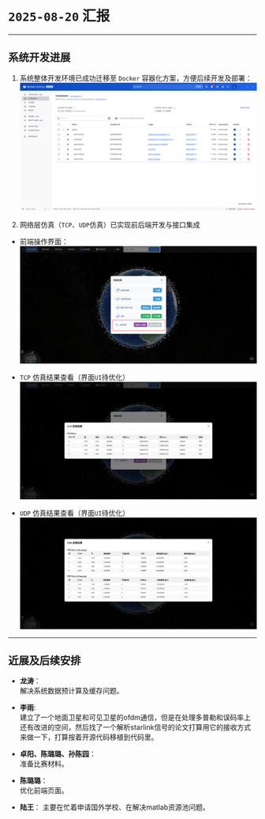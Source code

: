 # `2025-08-20` 汇报
---

## 系统开发进展
1. 系统整体开发环境已成功迁移至 `Docker` 容器化方案，方便后续开发及部署：
![alt text](image.png)

2. 网络层仿真（`TCP`、`UDP`仿真）已实现前后端开发与接口集成
- 前端操作界面：
![alt text](image-1.png)

- `TCP` 仿真结果查看（界面`UI`待优化）
![alt text](image-2.png)

- `UDP` 仿真结果查看（界面`UI`待优化）
![alt text](image-3.png)

---

## 近展及后续安排

- **龙涛**：  
解决系统数据预计算及缓存问题。

- **李雨**:  
建立了一个地面卫星和可见卫星的ofdm通信，但是在处理多普勒和误码率上还有改进的空间，然后找了一个解析starlink信号的论文打算用它的接收方式来做一下，打算按着开源代码移植到代码里。

- **卓阳、陈璐璐、孙陈园**：  
准备比赛材料。

- **陈璐璐**：  
优化前端页面。

- **陆王**：
主要在忙着申请国外学校、在解决matlab资源池问题。
